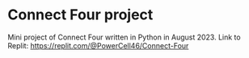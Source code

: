 
# Connect Four project
Mini project of Connect Four written in Python in August 2023.
Link to Replit: https://replit.com/@PowerCell46/Connect-Four
